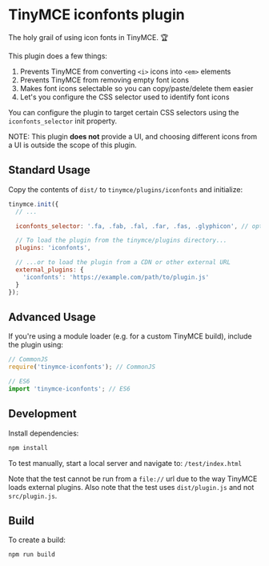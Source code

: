 # TinyMCE iconfonts plugin

The holy grail of using icon fonts in TinyMCE. 🏆

This plugin does a few things:

1. Prevents TinyMCE from converting `<i>` icons into `<em>` elements
2. Prevents TinyMCE from removing empty font icons
3. Makes font icons selectable so you can copy/paste/delete them easier
4. Let's you configure the CSS selector used to identify font icons

You can configure the plugin to target certain CSS selectors using the `iconfonts_selector` init property.

NOTE: This plugin __does not__ provide a UI, and choosing different icons from a UI is outside the scope of this plugin.

## Standard Usage

Copy the contents of `dist/` to `tinymce/plugins/iconfonts` and initialize:

```js
tinymce.init({
  // ...

  iconfonts_selector: '.fa, .fab, .fal, .far, .fas, .glyphicon', // optional (default shown)

  // To load the plugin from the tinymce/plugins directory...
  plugins: 'iconfonts',

  // ...or to load the plugin from a CDN or other external URL
  external_plugins: {
    'iconfonts': 'https://example.com/path/to/plugin.js'
  }
});
```

## Advanced Usage

If you're using a module loader (e.g. for a custom TinyMCE build), include the plugin using:

```js
// CommonJS
require('tinymce-iconfonts'); // CommonJS

// ES6
import 'tinymce-iconfonts'; // ES6
```

## Development

Install dependencies:

```sh
npm install
```

To test manually, start a local server and navigate to: `/test/index.html`

Note that the test cannot be run from a `file://` url due to the way TinyMCE loads external plugins. Also note that the test uses `dist/plugin.js` and not `src/plugin.js`.

## Build

To create a build:

```
npm run build
```
